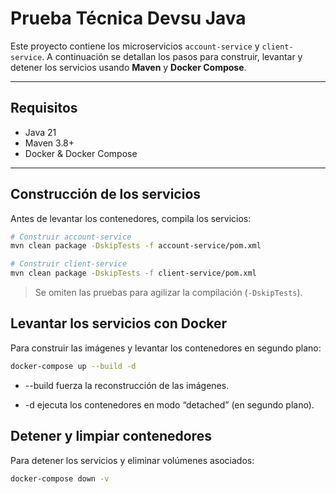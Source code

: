 # Prueba Técnica Devsu Java

Este proyecto contiene los microservicios `account-service` y `client-service`. A continuación se detallan los pasos para construir, levantar y detener los servicios usando **Maven** y **Docker Compose**.

---

## Requisitos

- Java 21  
- Maven 3.8+  
- Docker & Docker Compose  

---

## Construcción de los servicios

Antes de levantar los contenedores, compila los servicios:

```bash
# Construir account-service
mvn clean package -DskipTests -f account-service/pom.xml

# Construir client-service
mvn clean package -DskipTests -f client-service/pom.xml
```

> Se omiten las pruebas para agilizar la compilación (`-DskipTests`).

## Levantar los servicios con Docker

Para construir las imágenes y levantar los contenedores en segundo plano:

```bash
docker-compose up --build -d
```

* --build fuerza la reconstrucción de las imágenes.

* -d ejecuta los contenedores en modo “detached” (en segundo plano).

## Detener y limpiar contenedores

Para detener los servicios y eliminar volúmenes asociados:

```bash
docker-compose down -v
```